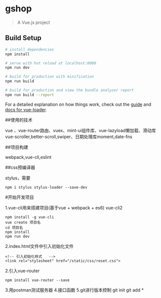# gshop

> A Vue.js project

## Build Setup

``` bash
# install dependencies
npm install

# serve with hot reload at localhost:8080
npm run dev

# build for production with minification
npm run build

# build for production and view the bundle analyzer report
npm run build --report
```

For a detailed explanation on how things work, check out the [guide](http://vuejs-templates.github.io/webpack/) and [docs for vue-loader](http://vuejs.github.io/vue-loader).



##使用的技术

vue 、vue-router路由、vuex、mint-ui组件库、vue-lazyload懒加载、滑动库vue-scroller,better-scroll,swiper、日期处理库moment,date-fns

##项目构建

webpack,vue-cli,eslint

##css预编译器

stylus，需要
```angular2html
npm i stylus stylus-loader --save-dev
```



#开始开发项目

1.vue-cli用来搭建项目(基于vue + webpack + es6)
vue-cli2
```
npm install -g vue-cli
vue create 项目名
cd 项目名
npm install
npm run dev
```

2.index.html文件中引入初始化文件
```angular2html
<!-- 引入初始化样式   -->
<link rel="stylesheet" href="/static/css/reset.css">
```
2.引入vue-router
```angular2html
npm install vue-router --save
```
3.用postman测试服务器
4.接口函数
5.git进行版本控制
  git init
  git add *

